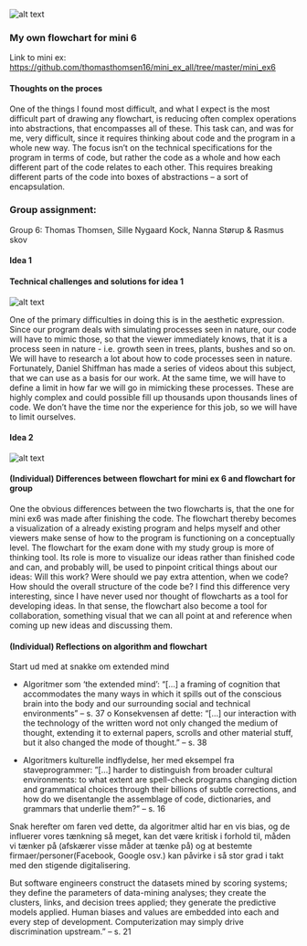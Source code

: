 ![alt text](Mini_ex9.jpg)

### My own flowchart for mini 6

Link to mini ex: https://github.com/thomasthomsen16/mini_ex_all/tree/master/mini_ex6

#### Thoughts on the proces

One of the things I found most difficult, and what I expect is the most difficult part of drawing any flowchart, is reducing often complex operations into abstractions, that encompasses all of these. This task can, and was for me, very difficult, since it requires thinking about code and the program in a whole new way. The focus isn’t on the technical specifications for the program in terms of code, but rather the code as a whole and how each different part of the code relates to each other. This requires breaking different parts of the code into boxes of abstractions – a sort of encapsulation.

### Group assignment: 

Group 6: Thomas Thomsen, Sille Nygaard Kock, Nanna Størup & Rasmus skov

#### Idea 1

#### Technical challenges and solutions for idea 1

![alt text](EksamenFlowchart.png)

One of the primary difficulties in doing this is in the aesthetic expression. Since our program deals with simulating processes seen in nature, our code will have to mimic those, so that the viewer immediately knows, that it is a process seen in nature - i.e. growth seen in trees, plants, bushes and so on. We will have to research a lot about how to code processes seen in nature. Fortunately, Daniel Shiffman has made a series of videos about this subject, that we can use as a basis for our work.
   At the same time, we will have to define a limit in how far we will go in mimicking these processes. These are highly complex and could possible fill up thousands upon thousands lines of code. We don’t have the time nor the experience for this job, so we will have to limit ourselves.
   
#### Idea 2

![alt text](EksamenFlowchart2.png)





#### (Individual) Differences between flowchart for mini ex 6 and flowchart for group

One the obvious differences between the two flowcharts is, that the one for mini ex6 was made after finishing the code. The flowchart thereby becomes a visualization of a already existing program and helps myself and other viewers make sense of how to the program is functioning on a conceptually level.
   The flowchart for the exam done with my study group is more of thinking tool. Its role is more to visualize our ideas rather than finished code and can, and probably will, be used to pinpoint critical things about our ideas: Will this work? Were should we pay extra attention, when we code? How should the overall structure of the code be? 
    I find this difference very interesting, since I have never used nor thought of flowcharts as a tool for developing ideas. In that sense, the flowchart also become a tool for collaboration, something visual that we can all point at and reference when coming up new ideas and discussing them.


#### (Individual) Reflections on algorithm and flowchart

Start ud med at snakke om extended mind

-	Algoritmer som ‘the extended mind’: “[…] a framing of cognition that accommodates the many ways in which it spills out of the conscious brain into the body and our surrounding social and technical environments” – s. 37
   o	Konsekvensen af dette: “[…] our interaction with the technology of the written word not only changed the medium of thought, extending it to external papers, scrolls and other material stuff, but it also changed the mode of thought.” – s. 38

-	Algoritmers kulturelle indflydelse, her med eksempel fra staveprogrammer: ”[…] harder to distinguish from broader cultural environments: to what extent are spell-check programs changing diction and grammatical choices through their billions of subtle corrections, and how do we disentangle the assemblage of code, dictionaries, and grammars that underlie them?” – s. 16

Snak herefter om faren ved dette, da algoritmer altid har en vis bias, og de influerer vores tænkning så meget, kan det være kritisk i forhold til, måden vi tænker på (afskærer visse måder at tænke på) og at bestemte firmaer/personer(Facebook, Google osv.) kan påvirke i så stor grad i takt med den stigende digitalisering.

But software engineers construct the datasets mined by scoring systems; they define the parameters of data-mining analyses; they create the clusters, links, and decision trees applied; they generate the predictive models applied. Human biases and values are embedded into each and every step of development. Computerization may simply drive discrimination upstream.” – s. 21
